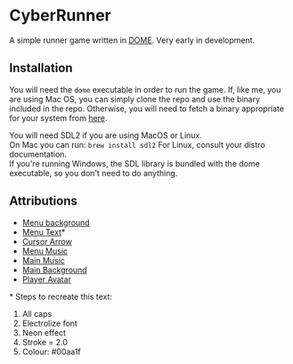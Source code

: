 # CyberRunner

A simple runner game written in [DOME](https://github.com/avivbeeri/dome). Very early in development.

## Installation
You will need the `dome` executable in order to run the game. If, like me, you are using Mac OS, you can simply clone the repo and use the binary included in the repo. Otherwise, you will need to fetch a binary appropriate for your system from [here](https://github.com/avivbeeri/dome/releases).

You will need SDL2 if you are using MacOS or Linux.  
On Mac you can run:
```brew install sdl2```
For Linux, consult your distro documentation.  
If you're running Windows, the SDL library is bundled with the dome executable, so you don't need to do anything.

## Attributions
* [Menu background](https://opengameart.org/content/grid-background)
* [Menu Text](https://maketext.io/)*
* [Cursor Arrow](https://opengameart.org/content/glow-arrow)
* [Menu Music](https://opengameart.org/content/bluebeat-01-loop-cyberpunk-lab-music)
* [Main Music](https://opengameart.org/content/endless-cyber-runner-looping)
* [Main Background](https://zeptobars.com/en/read/how-to-open-microchip-asic-what-inside)
* [Player Avatar](https://opengameart.org/content/warped-city)

\* Steps to recreate this text:
1. All caps
2. Electrolize font
3. Neon effect
4. Stroke = 2.0
5. Colour: #00aa1f
